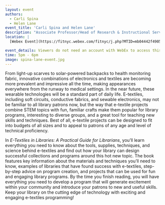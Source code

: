 ```yaml
---
layout: event
authors:
  - Carli Spina
  - Helen Lane
event_title: 'Carli Spina and Helen Lane'
description: "Associate Professor/Head of Research & Instructional Services, Carli Spina, and Assistant Professor/Instructional Design Librarian, Helen Lane, talk about their new book, E-Textiles in Libraries: A Practical Guide for Librarians"
location: |
  [Webex Event](https://fitnyc.webex.com/fitnyc/j.php?MTID=mb04442f490518da4c816083188059147)

event_details: Viewers do not need an account with WebEx to access this event. After clicking the link, the event can be viewed either through your web browser or by downloading the WebEx desktop application. If this is your first time using WebEx, please plan on joining the event several minutes before the starting time to troubleshoot any issues.
time: 5pm - 6pm
image: spina-lane-event.jpg
---
```

From light-up scarves to solar-powered backpacks to health monitoring fabric, innovative combinations of electronics and textiles are becoming more prevalent and impressive all the time, making appearances everywhere from the runway to medical settings. In the near future, these wearable technologies will be a standard part of daily life. E-textiles, including soft circuits, conductive fabrics, and sewable electronics, may not be familiar to all library patrons now, but the way that e-textile projects combine STEM topics with fun, familiar crafts make them popular for library programs, interesting to diverse groups, and a great tool for teaching new skills and techniques. Best of all, e-textile projects can be designed to fit into budgets of all sizes and to appeal to patrons of any age and level of technical proficiency.

In *E-Textiles in Libraries: A Practical Guide for Librarians*, you’ll learn everything you need to know about the tools, supplies, techniques, and science behind e-textiles and find out how your library can design successful collections and programs around this hot new topic. The book features key information about the materials and techniques you’ll need to know, examples of libraries that have found success with e-textiles, step-by-step advice on program creation, and projects that can be used for fun and engaging library programs. By the time you finish reading, you will have everything you need to develop a program that will generate excitement within your community and introduce your patrons to new and useful skills. Keep your library on the cutting edge of technology with exciting and engaging e-textiles programming!
